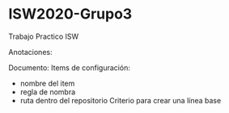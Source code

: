 # ISW2020-Grupo3
Trabajo Practico ISW


Anotaciones:

Documento:
Items de configuración:
- nombre del item
- regla de nombra
- ruta dentro del repositorio
Criterio para crear una línea base
